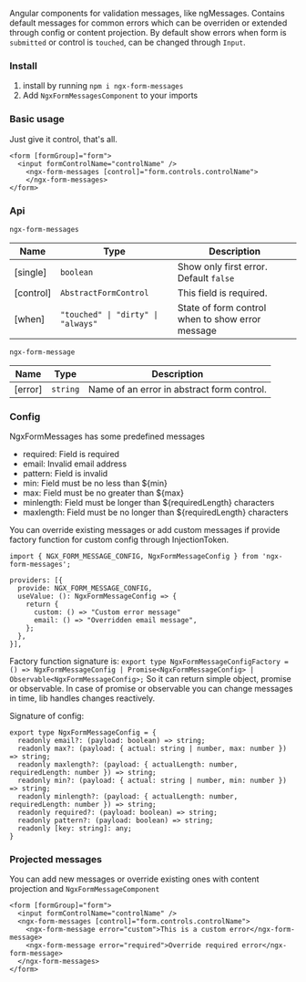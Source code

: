Angular components for validation messages, like ngMessages. Contains default messages for common errors which can be
overriden or extended through config or content projection. By default show errors when form is `submitted` or control
is `touched`, can be changed through `Input`.

### Install

1. install by running `npm i ngx-form-messages`
2. Add `NgxFormMessagesComponent` to your imports

### Basic usage

Just give it control, that's all.

```
<form [formGroup]="form">
  <input formControlName="controlName" />
    <ngx-form-messages [control]="form.controls.controlName">
    </ngx-form-messages>
</form>
```

### Api

`ngx-form-messages`

| Name      | Type                                                  | Description                                      |
| --------- | ----------------------------------------------------- | ------------------------------------------------ |
| [single]  | `boolean`                                             | Show only first error. Default `false`           |
| [control] | `AbstractFormControl`                                 | This field is required.                          |
| [when]    | <code>"touched" &#124; "dirty" &#124; "always"</code> | State of form control when to show error message |

`ngx-form-message`

| Name    | Type     | Description                                |
| ------- | -------- | ------------------------------------------ |
| [error] | `string` | Name of an error in abstract form control. |

### Config

NgxFormMessages has some predefined messages

- required: Field is required
- email: Invalid email address
- pattern: Field is invalid
- min: Field must be no less than ${min}
- max: Field must be no greater than ${max}
- minlength: Field must be longer than ${requiredLength} characters
- maxlength: Field must be no longer than ${requiredLength} characters

You can override existing messages or add custom messages if provide factory function for custom config through
InjectionToken.

```
import { NGX_FORM_MESSAGE_CONFIG, NgxFormMessageConfig } from 'ngx-form-messages';

providers: [{
  provide: NGX_FORM_MESSAGE_CONFIG,
  useValue: (): NgxFormMessageConfig => {
    return {
      custom: () => "Custom error message"
      email: () => "Overridden email message",
    };
  },
}],
```

Factory function signature is:
`export type NgxFormMessageConfigFactory = () => NgxFormMessageConfig | Promise<NgxFormMessageConfig> | Observable<NgxFormMessageConfig>;`
So it can return simple object, promise or observable. In case of promise or observable you can change messages in time,
lib handles changes reactively.

Signature of config:

```
export type NgxFormMessageConfig = {
  readonly email?: (payload: boolean) => string;
  readonly max?: (payload: { actual: string | number, max: number }) => string;
  readonly maxlength?: (payload: { actualLength: number, requiredLength: number }) => string;
  readonly min?: (payload: { actual: string | number, min: number }) => string;
  readonly minlength?: (payload: { actualLength: number, requiredLength: number }) => string;
  readonly required?: (payload: boolean) => string;
  readonly pattern?: (payload: boolean) => string;
  readonly [key: string]: any;
}
```

### Projected messages

You can add new messages or override existing ones with content projection and `NgxFormMessageComponent`

```
<form [formGroup]="form">
  <input formControlName="controlName" />
  <ngx-form-messages [control]="form.controls.controlName">
    <ngx-form-message error="custom">This is a custom error</ngx-form-message>
    <ngx-form-message error="required">Override required error</ngx-form-message>
  </ngx-form-messages>
</form>
```
